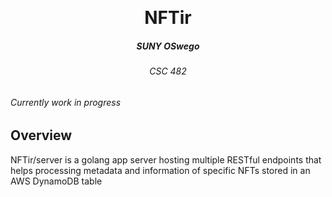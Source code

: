 <p align="center">
<br />
<h1 align="center">NFTir</h1>
<h5 align="center">SUNY OSwego </h3>
<h6 align="center">CSC 482 <h4>
</p>

###### Currently work in progress

## Overview

NFTir/server is a golang app server hosting multiple RESTful endpoints that helps processing metadata and information of specific NFTs stored in an AWS DynamoDB table
